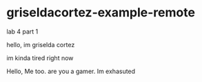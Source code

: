 # griseldacortez-example-remote
lab 4 part 1

hello, im griselda cortez

im kinda tired right now

Hello, Me too. are you a gamer. Im exhasuted 
